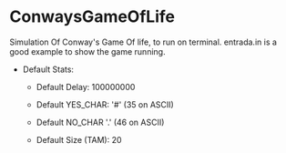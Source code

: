 # ConwaysGameOfLife

Simulation Of Conway's Game Of life, to run on terminal.
entrada.in is a good example to show the game running.

* Default Stats:

  * Default Delay: 100000000

  * Default YES_CHAR: '#' (35 on ASCII)

  * Default NO_CHAR '.' (46 on ASCII)

  * Default Size (TAM): 20

